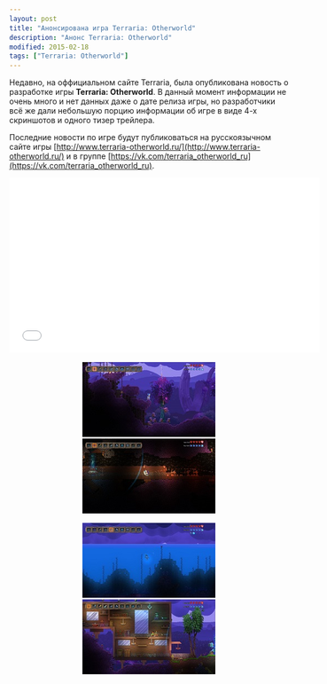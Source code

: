 ```yaml
---
layout: post
title: "Анонсирована игра Terraria: Otherworld"
description: "Анонс Terraria: Otherworld"
modified: 2015-02-18
tags: ["Terraria: Otherworld"]
---
```


Недавно, на оффициальном сайте Terraria, была опубликована новость о разработке игры <b>Terraria: Otherworld</b>. В данный момент информации не очень много и нет данных даже о дате релиза игры, но разработчики всё же дали небольшую порцию информации об игре в виде 4-х скриншотов и одного тизер трейлера.


Последние новости по игре будут публиковаться на русскоязычном сайте игры [http://www.terraria-otherworld.ru/](http://www.terraria-otherworld.ru/) и в группе [https://vk.com/terraria_otherworld_ru](https://vk.com/terraria_otherworld_ru).

<iframe width="560" height="315" src="//www.youtube.com/embed/RCXk_ZCgxJI" frameborder="0"></iframe>

<div align="center"><figure class="two">
	<a href="/images/posts/terraria-otherworld/screenshot_0.jpg"><img src="/images/posts/terraria-otherworld/screenshot_0m.jpg" alt=""></a>
	<a href="/images/posts/terraria-otherworld/screenshot_1.jpg"><img src="/images/posts/terraria-otherworld/screenshot_1m.jpg" alt=""></a>
</figure></div>
<div align="center"><figure class="two">
	<a href="/images/posts/terraria-otherworld/screenshot_2.jpg"><img src="/images/posts/terraria-otherworld/screenshot_2m.jpg" alt=""></a>
	<a href="/images/posts/terraria-otherworld/screenshot_3.jpg"><img src="/images/posts/terraria-otherworld/screenshot_3m.jpg" alt=""></a>
</figure></div>

